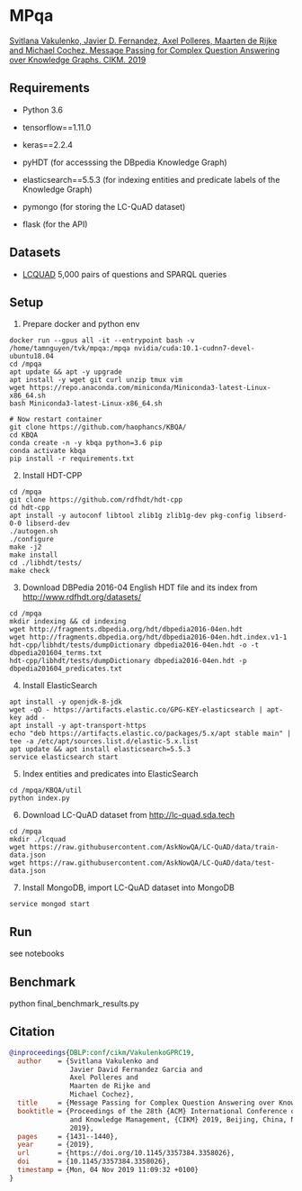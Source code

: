 # MPqa

[Svitlana Vakulenko, Javier D. Fernandez, Axel Polleres, Maarten de Rijke and Michael Cochez. Message Passing for Complex Question Answering over Knowledge Graphs. CIKM. 2019](https://arxiv.org/abs/1908.06917)


## Requirements

* Python 3.6
* tensorflow==1.11.0
* keras==2.2.4

* pyHDT (for accesssing the DBpedia Knowledge Graph)
* elasticsearch==5.5.3 (for indexing entities and predicate labels of the Knowledge Graph)

* pymongo (for storing the LC-QuAD dataset)
* flask (for the API)


## Datasets

* [LCQUAD](http://lc-quad.sda.tech) 5,000 pairs of questions and SPARQL queries

## Setup

1. Prepare docker and python env
```
docker run --gpus all -it --entrypoint bash -v /home/tamnguyen/tvk/mpqa:/mpqa nvidia/cuda:10.1-cudnn7-devel-ubuntu18.04
cd /mpqa
apt update && apt -y upgrade
apt install -y wget git curl unzip tmux vim
wget https://repo.anaconda.com/miniconda/Miniconda3-latest-Linux-x86_64.sh
bash Miniconda3-latest-Linux-x86_64.sh

# Now restart container
git clone https://github.com/haophancs/KBQA/
cd KBQA
conda create -n -y kbqa python=3.6 pip
conda activate kbqa
pip install -r requirements.txt
```

2. Install HDT-CPP
```
cd /mpqa
git clone https://github.com/rdfhdt/hdt-cpp
cd hdt-cpp
apt install -y autoconf libtool zlib1g zlib1g-dev pkg-config libserd-0-0 libserd-dev
./autogen.sh
./configure
make -j2
make install
cd ./libhdt/tests/
make check
```

3. Download DBPedia 2016-04 English HDT file and its index from http://www.rdfhdt.org/datasets/
```
cd /mpqa
mkdir indexing && cd indexing
wget http://fragments.dbpedia.org/hdt/dbpedia2016-04en.hdt
wget http://fragments.dbpedia.org/hdt/dbpedia2016-04en.hdt.index.v1-1
hdt-cpp/libhdt/tests/dumpDictionary dbpedia2016-04en.hdt -o -t dbpedia201604_terms.txt
hdt-cpp/libhdt/tests/dumpDictionary dbpedia2016-04en.hdt -p dbpedia201604_predicates.txt
```

4. Install ElasticSearch 
```
apt install -y openjdk-8-jdk
wget -qO - https://artifacts.elastic.co/GPG-KEY-elasticsearch | apt-key add -
apt install -y apt-transport-https
echo "deb https://artifacts.elastic.co/packages/5.x/apt stable main" | tee -a /etc/apt/sources.list.d/elastic-5.x.list
apt update && apt install elasticsearch=5.5.3
service elasticsearch start
```

5. Index entities and predicates into ElasticSearch
```
cd /mpqa/KBQA/util
python index.py
```

6. Download LC-QuAD dataset from http://lc-quad.sda.tech
```
cd /mpqa
mkdir ./lcquad
wget https://raw.githubusercontent.com/AskNowQA/LC-QuAD/data/train-data.json
wget https://raw.githubusercontent.com/AskNowQA/LC-QuAD/data/test-data.json
```

7. Install MongoDB, import LC-QuAD dataset into MongoDB
```
service mongod start
```


<!-- 
2. Download and make [fastText](https://github.com/facebookresearch/fastText), load the English model trained on Wikipedia and generate fastText embeddings:

'''
cd data
wget https://s3-us-west-1.amazonaws.com/fasttext-vectors/wiki.en.zip
unzip wiki.en.zip
rm wiki.en.zip
'''

./fasttext print-word-vectors ../KBQA/data/fasttext/wiki.en.bin < ../KBQA/data/test_question_words.txt > ../KBQA/data/test_question_words_fasttext.txt

 -->


## Run

see notebooks

## Benchmark

python final_benchmark_results.py

## Citation

```bibtex
@inproceedings{DBLP:conf/cikm/VakulenkoGPRC19,
  author    = {Svitlana Vakulenko and
               Javier David Fernandez Garcia and
               Axel Polleres and
               Maarten de Rijke and
               Michael Cochez},
  title     = {Message Passing for Complex Question Answering over Knowledge Graphs},
  booktitle = {Proceedings of the 28th {ACM} International Conference on Information
               and Knowledge Management, {CIKM} 2019, Beijing, China, November 3-7,
               2019},
  pages     = {1431--1440},
  year      = {2019},
  url       = {https://doi.org/10.1145/3357384.3358026},
  doi       = {10.1145/3357384.3358026},
  timestamp = {Mon, 04 Nov 2019 11:09:32 +0100}
}
```

